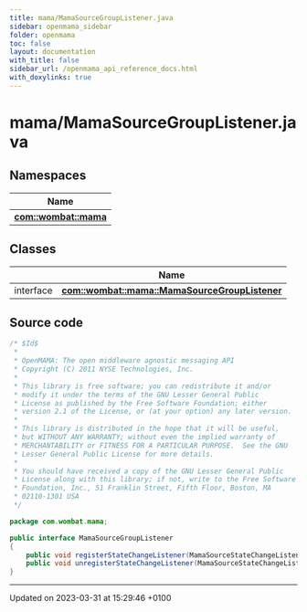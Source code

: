 ```yaml
---
title: mama/MamaSourceGroupListener.java
sidebar: openmama_sidebar
folder: openmama
toc: false
layout: documentation
with_title: false
sidebar_url: /openmama_api_reference_docs.html
with_doxylinks: true
---
```


# mama/MamaSourceGroupListener.java



## Namespaces

| Name           |
| -------------- |
| **[com::wombat::mama](namespacecom_1_1wombat_1_1mama.html)**  |

## Classes

|                | Name           |
| -------------- | -------------- |
| interface | **[com::wombat::mama::MamaSourceGroupListener](interfacecom_1_1wombat_1_1mama_1_1MamaSourceGroupListener.html)**  |




## Source code

```java
/* $Id$
 *
 * OpenMAMA: The open middleware agnostic messaging API
 * Copyright (C) 2011 NYSE Technologies, Inc.
 *
 * This library is free software; you can redistribute it and/or
 * modify it under the terms of the GNU Lesser General Public
 * License as published by the Free Software Foundation; either
 * version 2.1 of the License, or (at your option) any later version.
 *
 * This library is distributed in the hope that it will be useful,
 * but WITHOUT ANY WARRANTY; without even the implied warranty of
 * MERCHANTABILITY or FITNESS FOR A PARTICULAR PURPOSE.  See the GNU
 * Lesser General Public License for more details.
 *
 * You should have received a copy of the GNU Lesser General Public
 * License along with this library; if not, write to the Free Software
 * Foundation, Inc., 51 Franklin Street, Fifth Floor, Boston, MA
 * 02110-1301 USA
 */

package com.wombat.mama;

public interface MamaSourceGroupListener
{
    public void registerStateChangeListener(MamaSourceStateChangeListener event);
    public void unregisterStateChangeListener(MamaSourceStateChangeListener event);
}
```


-------------------------------

Updated on 2023-03-31 at 15:29:46 +0100
